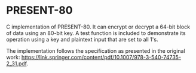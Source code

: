 # PRESENT-80
C implementation of PRESENT-80.  It can encrypt or decrypt a 64-bit block of data using an 80-bit key.  A test function is included to demonstrate its operation using a key and plaintext input that are set to all 1's.

The implementation follows the specification as presented in the original work: https://link.springer.com/content/pdf/10.1007/978-3-540-74735-2_31.pdf.  
